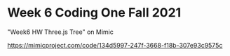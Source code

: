 # Week 6 Coding One Fall 2021

"Week6 HW Three.js Tree" on Mimic

https://mimicproject.com/code/134d5997-247f-3668-f18b-307e93c9575c